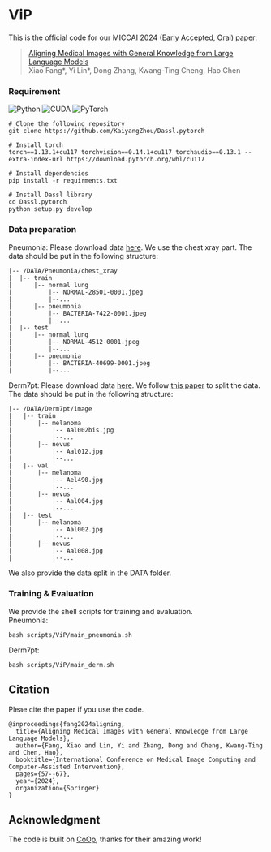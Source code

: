 # ViP
This is the official code for our MICCAI 2024 (Early Accepted, Oral) paper:
> [Aligning Medical Images with General Knowledge from Large Language Models](https://arxiv.org/pdf/2409.00341)  
> Xiao Fang*, Yi Lin*, Dong Zhang, Kwang-Ting Cheng, Hao Chen


### Requirement
![Python](https://img.shields.io/badge/Python-3.9-blue?style=flat&logo=python)
![CUDA](https://img.shields.io/badge/CUDA-11.7-green?style=flat&logo=nvidia
)
![PyTorch](https://img.shields.io/badge/PyTorch-1.13.1-EE4C2C?style=flat&logo=pytorch)
```
# Clone the following repository
git clone https://github.com/KaiyangZhou/Dassl.pytorch

# Install torch
torch==1.13.1+cu117 torchvision==0.14.1+cu117 torchaudio==0.13.1 --extra-index-url https://download.pytorch.org/whl/cu117

# Install dependencies
pip install -r requirments.txt

# Install Dassl library
cd Dassl.pytorch
python setup.py develop
```

### Data preparation
Pneumonia: Please download data [here](https://data.mendeley.com/datasets/rscbjbr9sj/3). We use the chest xray part. The data should be put in the following structure: 
```
|-- /DATA/Pneumonia/chest_xray
|  |-- train
|      |-- normal lung
|          |-- NORMAL-28501-0001.jpeg
|          |--...
|      |-- pneumonia
|          |-- BACTERIA-7422-0001.jpeg
|          |--...
|  |-- test
|      |-- normal lung
|          |-- NORMAL-4512-0001.jpeg
|          |--...
|      |-- pneumonia
|          |-- BACTERIA-40699-0001.jpeg
|          |--...
```

Derm7pt: Please download data [here](https://derm.cs.sfu.ca/Welcome.html). We follow [this paper](https://github.com/CristianoPatricio/coherent-cbe-skin) to split the data. The data should be put in the following structure:
```
|-- /DATA/Derm7pt/image
|   |-- train
|       |-- melanoma
|           |-- Aal002bis.jpg
|           |--...
|       |-- nevus
|           |-- Aal012.jpg
|           |--...
|   |-- val
|       |-- melanoma
|           |-- Ael490.jpg
|           |--...
|       |-- nevus
|           |-- Aal004.jpg
|           |--...
|   |-- test
|       |-- melanoma
|           |-- Aal002.jpg
|           |--...
|       |-- nevus
|           |-- Aal008.jpg
|           |--...
```
We also provide the data split in the DATA folder.

### Training & Evaluation
We provide the shell scripts for training and evaluation.   
Pneumonia:
```
bash scripts/ViP/main_pneumonia.sh
```
Derm7pt:
```
bash scripts/ViP/main_derm.sh
```

## Citation
Pleae cite the paper if you use the code.
```
@inproceedings{fang2024aligning,
  title={Aligning Medical Images with General Knowledge from Large Language Models},
  author={Fang, Xiao and Lin, Yi and Zhang, Dong and Cheng, Kwang-Ting and Chen, Hao},
  booktitle={International Conference on Medical Image Computing and Computer-Assisted Intervention},
  pages={57--67},
  year={2024},
  organization={Springer}
}
```

## Acknowledgment
The code is built on [CoOp](https://github.com/KaiyangZhou/CoOp), thanks for their amazing work!